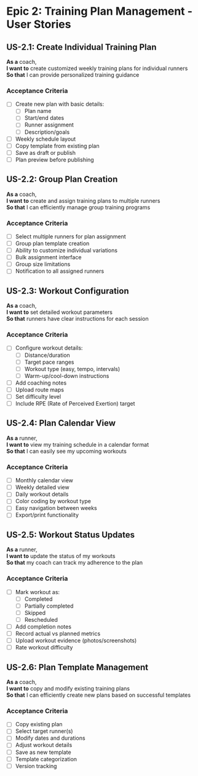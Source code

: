 # Epic 2: Training Plan Management - User Stories

## US-2.1: Create Individual Training Plan
**As a** coach,  
**I want to** create customized weekly training plans for individual runners  
**So that** I can provide personalized training guidance

### Acceptance Criteria
- [ ] Create new plan with basic details:
  - [ ] Plan name
  - [ ] Start/end dates
  - [ ] Runner assignment
  - [ ] Description/goals
- [ ] Weekly schedule layout
- [ ] Copy template from existing plan
- [ ] Save as draft or publish
- [ ] Plan preview before publishing

## US-2.2: Group Plan Creation
**As a** coach,  
**I want to** create and assign training plans to multiple runners  
**So that** I can efficiently manage group training programs

### Acceptance Criteria
- [ ] Select multiple runners for plan assignment
- [ ] Group plan template creation
- [ ] Ability to customize individual variations
- [ ] Bulk assignment interface
- [ ] Group size limitations
- [ ] Notification to all assigned runners

## US-2.3: Workout Configuration
**As a** coach,  
**I want to** set detailed workout parameters  
**So that** runners have clear instructions for each session

### Acceptance Criteria
- [ ] Configure workout details:
  - [ ] Distance/duration
  - [ ] Target pace ranges
  - [ ] Workout type (easy, tempo, intervals)
  - [ ] Warm-up/cool-down instructions
- [ ] Add coaching notes
- [ ] Upload route maps
- [ ] Set difficulty level
- [ ] Include RPE (Rate of Perceived Exertion) target

## US-2.4: Plan Calendar View
**As a** runner,  
**I want to** view my training schedule in a calendar format  
**So that** I can easily see my upcoming workouts

### Acceptance Criteria
- [ ] Monthly calendar view
- [ ] Weekly detailed view
- [ ] Daily workout details
- [ ] Color coding by workout type
- [ ] Easy navigation between weeks
- [ ] Export/print functionality

## US-2.5: Workout Status Updates
**As a** runner,  
**I want to** update the status of my workouts  
**So that** my coach can track my adherence to the plan

### Acceptance Criteria
- [ ] Mark workout as:
  - [ ] Completed
  - [ ] Partially completed
  - [ ] Skipped
  - [ ] Rescheduled
- [ ] Add completion notes
- [ ] Record actual vs planned metrics
- [ ] Upload workout evidence (photos/screenshots)
- [ ] Rate workout difficulty

## US-2.6: Plan Template Management
**As a** coach,  
**I want to** copy and modify existing training plans  
**So that** I can efficiently create new plans based on successful templates

### Acceptance Criteria
- [ ] Copy existing plan
- [ ] Select target runner(s)
- [ ] Modify dates and durations
- [ ] Adjust workout details
- [ ] Save as new template
- [ ] Template categorization
- [ ] Version tracking
